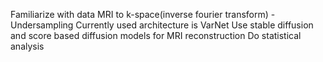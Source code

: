 Familiarize with data
MRI to k-space(inverse fourier transform) - Undersampling
Currently used architecture is VarNet
Use stable diffusion and score based diffusion models for MRI reconstruction
Do statistical analysis
